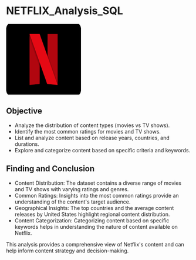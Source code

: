 # NETFLIX_Analysis_SQL

![Netflix logo](https://github.com/Poojakuber91/NETFLIX_Analysis_SQL/blob/main/logo.png)

## Objective
  * Analyze the distribution of content types (movies vs TV shows).
  * Identify the most common ratings for movies and TV shows.
  * List and analyze content based on release years, countries, and durations.
  * Explore and categorize content based on specific criteria and keywords.

## Finding and Conclusion
  * Content Distribution: The dataset contains a diverse range of movies and TV shows with varying ratings and genres.
  * Common Ratings: Insights into the most common ratings provide an understanding of the content's target audience.
  * Geographical Insights: The top countries and the average content releases by United States highlight regional content distribution.
  * Content Categorization: Categorizing content based on specific keywords helps in understanding the nature of content available on Netflix.

This analysis provides a comprehensive view of Netflix's content and can help inform content strategy and decision-making.
